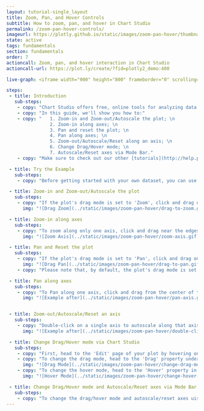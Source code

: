 ```yaml
---
layout: tutorial-single_layout
title: Zoom, Pan, and Hover Controls
subtitle: How to zoom, pan, and hover in Chart Studio
permalink: /zoom-pan-hover-controls/
imageurl: https://plotly.github.io/static/images/zoom-pan-hover/thumbnail.gif
state: active
tags: fundamentals
section: fundamentals
order: 7
actioncall: Zoom, pan, and hover interaction in Chart Studio
actioncall-url: https://plot.ly/create/?fid=plotly2_demo:480

live-graph: <iframe width="900" height="800" frameborder="0" scrolling="no" src="https://plot.ly/~plotly2_demo/480.embed"></iframe>

steps:
 - title: Introduction
   sub-steps:
    - copy: "Chart Studio offers free, online tools for analyzing data and making graphs. You can bring your graphing and data analysis to the next level with zoom, pan, and hover."
    - copy: "In this guide, we'll show you how to:"
    - copy: "   1. Zoom-in and Zoom-out/Autoscale the plot; \n
                2. Zoom-in along axes; \n
                3. Pan and reset the plot; \n
                4. Pan along axes; \n
                5. Zoom-out/Autoscale/Reset along an axis; \n
                6. Change Drag/Hover mode; \n
                7. Autoscale/Reset axes via Mode Bar."
    - copy: "Make sure to check out our other [tutorials](http://help.plot.ly/tutorials/)!"

 - title: Try the Example
   sub-steps:
    - copy: "Before getting started with your own dataset, you can use the data featured in this tutorial by clicking on 'Open This Data in Chart Studio' on the left-hand side. It'll open in Chart Studio."

 - title: Zoom-in and Zoom-out/Autoscale the plot
   sub-steps:
    - copy: "If the plot's drag mode is set to 'Zoom', click and drag on the plot to zoom-in and double-click to zoom-out completely, i.e., autoscale both the axes."
      img: "![Drag Zoom](../static/images/zoom-pan-hover/drag-to-zoom.gif)"

 - title: Zoom-in along axes
   sub-steps:
    - copy: "To zoom along only one axis, click and drag near the edges of either one of the axes. Additionally, to zoom-in along both the axes together, click and drag near the corners of both the axes."
      img: "![Zoom Axis](../static/images/zoom-pan-hover/zoom-axis.gif)"

 - title: Pan and Reset the plot
   sub-steps:
    - copy: "If the plot's drag mode is set to 'Pan', click and drag on the plot to pan and double-click to reset the pan."
      img: "![Drag Pan](../static/images/zoom-pan-hover/drag-to-pan.gif)"
    - copy: "Please note that, by default, the plot's drag mode is set to 'Zoom'."

 - title: Pan along axes
   sub-steps:
    - copy: "To Pan along one axis, click and drag from the center of the axis."
      img: "![Example after](../static/images/zoom-pan-hover/pan-axis.gif)"


 - title: Zoom-out/Autoscale/Reset an axis
   sub-steps:
    - copy: "Double-click on a single axis to autoscale along that axis alone."
      img: "![Example after](../static/images/zoom-pan-hover/double-click-autoscale.gif)"

 - title: Change Drag/Hover mode via Chart Studio
   sub-steps:
    - copy: "First, head to the 'Edit' page of your plot by hovering on the plot's thumbnail and clicking on the 'Edit' button. This will redirect you to the [Chart Studio Workspace]((https://plot.ly/create/). When you are in the workspace, go to the 'General' section under the 'Style' menu."
    - copy: "To change the drag mode, head to the 'Drag' property under the 'Interactions' sub-panel and set the 'Mode' attribute using the dropdown menu."
      img: "![Drag Mode](../static/images/zoom-pan-hover/change-drag-mode.png)"
    - copy: "To change the hover mode, head to the 'Hover' property in the same 'Interactions' sub-panel and set the 'Mode' attribute using the dropdown menu."
      img: "![Hover Mode](../static/images/zoom-pan-hover/change-hover-mode.png)"

 - title: Change Drag/Hover mode and Autoscale/Reset axes via Mode Bar
   sub-steps:
    - copy: "To change the drag/hover mode and autoscale/reset axes uisng Mode Bar, please refer [Mode Bar documentation](https://help.plot.ly/getting-to-know-the-plotly-modebar/)."
---
```

